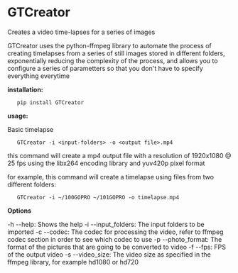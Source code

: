 # GTCreator
Creates a video time-lapses for a series of images

GTCreator uses the python-ffmpeg library to automate the process of creating timelapses from a series of still images stored in different folders, exponentially reducing the complexity of the process, and allows you to configure a series of parametters so that you don't have to specify everything everytime

**installation:**

```
   pip install GTCreator
```

**usage:**

Basic timelapse

```
   GTCreator -i <input-folders> -o <output file>.mp4
```

this command will create a mp4 output file with a resolution of 1920x1080 @ 25 fps using the libx264 encoding library and yuv420p pixel format

for example, this command will create a timelapse using files from two different folders:

```
   GTCreator -i ~/100GOPRO ~/101GOPRO -o timelapse.mp4
```

**Options**

-h --help:            Shows the help
-i --input_folders:   The input folders to be imported
-c --codec:           The codec for processing the video, refer to ffmpeg codec section in order to see which codec to use
-p --photo_format:    The format of the pictures that are going to be converted to video
-f --fps:             FPS of the output video
-s --video_size:      The video size as specified in the ffmpeg library, for example hd1080 or hd720
